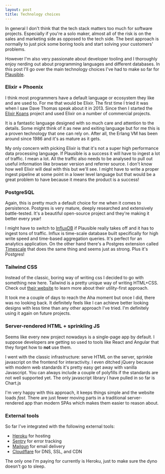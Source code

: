 ```yaml
---
layout: post
title: Technology choices
---
```


In general I don't think that the tech stack matters too much for software projects. Especially if you're a solo maker, almost all of the risk is on the sales and marketing side as opposed to the tech side. The best approach is normally to just pick some boring tools and start solving your customers' problems.

However I'm also very passionate about developer tooling and I thoroughly enjoy nerding out about programming languages and different databases. In this post I'll go over the main technology choices I've had to make so far for [Plausible](https://plausible.io).

### Elixir + Phoenix

I think most programmers have a default language or ecosystem they like and are used to. For me that would be Elixir. The first time I tried it was when I saw Dave Thomas speak about it in 2013. Since then I started the [Elixir Koans](https://github.com/elixirkoans/elixir-koans) project and used Elixir on a number of commercial projects.

It is a fantastic language designed with so much care and attention to the details. Some might think of it as new and exiting language but for me this is a proven technology that one can rely on. After all, the Erlang VM has been around since 1986 and it's as mature as it gets.

My only concern with picking Elixir is that it's not a super high performance data processing language. If Plausible is a success it will have to ingest a lot of traffic. I mean a lot. All the traffic also needs to be analysed to pull out useful information like browser version and referrer source. I don't know how well Elixir will deal with this but we'll see. I might have to write a proper ingest pipeline at some point in a lower level language but that would be a great problem to have because it means the product is a success!

### PostgreSQL

Again, this is pretty much a default choice for me when it comes to persistence. Postgres is very mature, deeply researched and extensively battle-tested. It's a beautiful open-source project and they're making it better every year!

I might have to switch to [InfluxDB](https://www.influxdata.com/) if Plausible really takes off and it has to ingest tons of traffic. Influx is time-scale database built specifically for high write speed and time-based aggregation queries. It's perfect for an analytics application. On the other hand there's a Postgres extension called [Timescale](https://www.timescale.com/) that does the same thing and seems just as strong. Plus it's Postgres!

### Tailwind CSS

Instead of the classic, boring way of writing css I decided to go with something new here. Tailwind is a pretty unique way of writing HTML+CSS. Check out [their website](https://tailwindcss.com/docs/what-is-tailwind/) to learn more about their utility-first approach.

It took me a couple of days to reach the Aha moment but once I did, there was no looking back. It definitely feels like I can achieve better looking designs with less time than any other approach I've tried. I'm definitely using it again on future projects.

### Server-rendered HTML + sprinkling JS

Seems like every new project nowadays is a single-page app by default. I suppose developers are getting so used to tools like React and Angular that they forget how to **not** use them.

I went with the classic infrastructure: serve HTML on the server, sprinkle javascript on the frontend for interactivity. I even ditched jQuery because with modern web standards it's pretty easy get away with vanilla Javascript. You can always include a couple of polyfills if the standards are not well supported yet. The only javascript library I have pulled in so far is Chart.js

I'm very happy with this approach, it keeps things simple and the website loads *fast*. There are just fewer moving parts in a traditional server-rendered app than modern SPAs which makes them easier to reason about.

### External tools

So far I've integrated with the following external tools:
* [Heroku](https://www.heroku.com/) for hosting
* [Sentry](https://sentry.io/) for error tracking
* [Mailgun](https://www.mailgun.com/) for email delivery
* [Cloudflare](https://www.cloudflare.com/) for DNS, SSL, and CDN

The only one I'm paying for currently is Heroku, just to make sure the dyno doesn't go to sleep.
